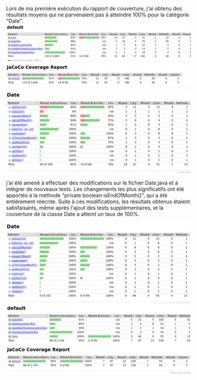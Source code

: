 Lors de ma première exécution du rapport de couverture, j'ai obtenu des résultats moyens qui ne parvenaient pas à atteindre 100% pour la catégorie "Date".
![Alt text](default.png) ![Alt text](<coverage report.png>) ![Alt text](date.png)



j'ai été amené à effectuer des modifications sur le fichier Date.java et à intégrer de nouveaux tests. Les changements les plus significatifs ont été apportés à la méthode "private boolean isEndOfMonth()", qui a été entièrement réécrite. Suite à ces modifications, les résultats obtenus étaient satisfaisants, même après l'ajout des tests supplémentaires, et la couverture de la classe Date a atteint un taux de 100%.

![Alt text](<date result.png>) ![Alt text](<default result.png>) ![Alt text](<coverge report result.png>)
